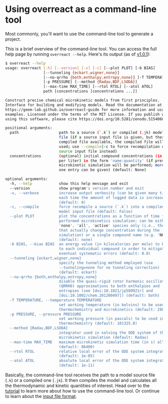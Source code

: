# Using **overreact** as a command-line tool

Most commonly, you'll want to use the command-line tool to generate a project.

This is a brief overview of the command-line tool. You can access the full help
page by running `overreact --help`. Here's its output (as of
[v1.0.1](https://github.com/geem-lab/overreact/releases/tag/v1.0.1)):

```bash
$ overreact --help
usage: overreact [-h] [--version] [-v] [-c] [--plot PLOT] [-b BIAS]
                 [--tunneling {eckart,wigner,none}]
                 [--no-qrrho {both,enthalpy,entropy,none}] [-T TEMPERATURE]
                 [-p PRESSURE] [--method {Radau,BDF,LSODA}]
                 [--max-time MAX_TIME] [--rtol RTOL] [--atol ATOL]
                 path [concentrations [concentrations ...]]

Construct precise chemical microkinetic models from first principles.
Interface for building and modifying models. Read the documentation at
https://geem-lab.github.io/overreact-guide for more information and usage
examples. Licensed under the terms of the MIT License. If you publish work
using this software, please cite https://doi.org/10.5281/zenodo.5154060:

positional arguments:
  path                  path to a source (`.k`) or compiled (.jk) model input
                        file (if a source input file is given, but there is a
                        compiled file available, the compiled file will be
                        used; use --compile|-c to force recompilation of the
                        source input file instead)
  concentrations        (optional) initial compound concentrations (in moles
                        per liter) in the form 'name:quantity' (if present, a
                        microkinetic simulation will be performed; more than
                        one entry can be given) (default: None)

optional arguments:
  -h, --help            show this help message and exit
  --version             show program's version number and exit
  -v, --verbose         increase output verbosity (can be given many times,
                        each time the amount of logged data is increased)
                        (default: 0)
  -c, --compile         force recompile a source (`.k`) into a compiled (.jk)
                        model input file (default: False)
  --plot PLOT           plot the concentrations as a function of time from the
                        performed microkinetics simulation: can be either
                        'none', 'all', 'active' species only (i.e., the ones
                        that actually change concentration during the
                        simulation) or a single compound name (e.g. 'NH3(w)')
                        (default: none)
  -b BIAS, --bias BIAS  an energy value (in kilocalories per mole) to be added
                        to each individual compound in order to mitigate
                        eventual systematic errors (default: 0.0)
  --tunneling {eckart,wigner,none}
                        specify the tunneling method employed (use
                        --tunneling=none for no tunneling correction)
                        (default: eckart)
  --no-qrrho {both,enthalpy,entropy,none}
                        disable the quasi-rigid rotor harmonic oscillator
                        (QRRHO) approximations to both enthalpies and
                        entropies (see [doi:10.1021/jp509921r] and
                        [doi:10.1002/chem.201200497]) (default: both)
  -T TEMPERATURE, --temperature TEMPERATURE
                        set working temperature (in kelvins) to be used in
                        thermochemistry and microkinetics (default: 298.15)
  -p PRESSURE, --pressure PRESSURE
                        set working pressure (in pascals) to be used in
                        thermochemistry (default: 101325.0)
  --method {Radau,BDF,LSODA}
                        integrator used in solving the ODE system of the
                        microkinetic simulation (default: Radau)
  --max-time MAX_TIME   maximum microkinetic simulation time (in s) allowed
                        (default: 86400)
  --rtol RTOL           relative local error of the ODE system integrator
                        (default: 1e-05)
  --atol ATOL           absolute local error of the ODE system integrator
                        (default: 1e-11)
```

Basically, the command-line tool receives the path to a model source file (`.k`)
or a compiled one (`.jk`). It then compiles the model and calculates all the
thermodynamic and kinetic quantities of interest. Head over to the
[tutorial](./tutorials.md) to learn more about how to use the command-line tool.
Or continue to learn about the [input file format](./input.md).

<!-- ...

Optionally, you can specify initial concentrations of compounds (in moles per
liter), which will be used to perform a microkinetic simulation.

...

\textcolor{red}{EXAMPLE NOT COOL! MAYBE THIS SHOULD BE GIVEN IN THE SUPPORTING
INFORMATION OR SIMPLIFIED. IN ANY CASE, CLEARLY PUT THE NAME AND EXTENSION OF
THE INPUT FILE. MENTION HOW TO ENTER EACH AVAILABLE OPTION: SOLVATION,
TUNNELING, TEMPERATURE, ETC...}

Naturally, all outputs should already be optimized in solution.

The paths to logfiles are relative to the path of the input file. As such, it is
very simple to run **overreact** when in the same directory as
\texttt{curtin_hammett.k}~(\cref{lst:run-example}). % \begin{lstlisting}[
caption={Example of running the command-line application of **overreact**.},
label={lst:run-example}, language={bash}, ]

# only thermodynamics and kinetic data:

$ overreact curtin_hammett.k

# data above plus microkinetics simulation:

$ overreact curtin_hammett.k "A(w):0.1" "B(w):0.05" --plot=active
\end{lstlisting}

The second line in~\cref{lst:run-example} performs all calculations and also
propagates a microkinetic simulation with the specified initial concentrations
given ($[\ce{A(w)}]$ = 0.1~M, $[\ce{B(w)}]$ = 0.05~M and zero for all other
species).

% Excerpts from the output for the example given above are available (NOT
REALLY!) in the supporting information. As such, the user specifies a set of
elementary reactions that are believed to be relevant for the overall chemical
phenomena. **overreact** offers a hopefully complete but simple environment for
hypothesis testing in first-principles chemical kinetics. The example above was
only illustrative. The next section shows example usage and comparisons.

\textcolor{red}{I recognise that this methodology section mixes both parts of
the theory and how to use it. It is written as if it is a bit theory and a bit
tutorial. I believe that by having a manual or a HOW-TO list in the SI that
shows all the options and how to use them in the code, this section should focus
on the theory and how it was implemented. I believe part of that is already
covered here, but not everything! I believe that this tutorial information could
be in another file (Manual or SI) Also, the results discussion section should go
beyond the "we tested so-and-so's reaction and our results were very close to
the experimental ones" . We should show the details, and the fact that if
certain corrections (like tunnelling) are omitted, the result can be worse or
better, that is, show the real capacity of the code, highlighting its potential,
and this can only be done with a detailed discussion of the cases studied.}

TODO: add pieces of the output -->
